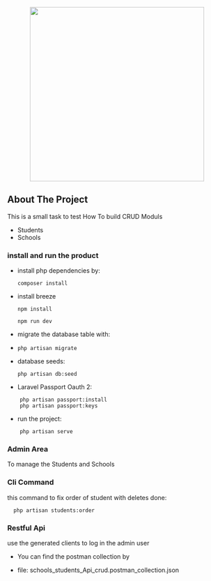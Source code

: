 <p align="center"><a href="https://laravel.com" target="_blank"><img src="https://raw.githubusercontent.com/laravel/art/master/logo-lockup/5%20SVG/2%20CMYK/1%20Full%20Color/laravel-logolockup-cmyk-red.svg" width="400"></a></p>



## About The Project

This is a small task to test How To build CRUD Moduls

- Students 
- Schools

### install and run the product
    
- install php dependencies by:
  
    ```composer install ```
- install breeze 
  
    ```npm install ``` 

    ```npm run dev```
  
- migrate the database table with:

- ```php artisan migrate```

- database seeds:
  
    ```php artisan db:seed ```

- Laravel Passport Oauth 2:
  
```
    php artisan passport:install
    php artisan passport:keys
 ```

- run the project:

```
    php artisan serve
 ```


### Admin  Area

To manage the Students and Schools

### Cli Command

this command to fix order of student with deletes done:
    
      php artisan students:order

### Restful Api 
use the generated clients to log in the admin user

- You can find the postman collection by 

- file:  schools_students_Api_crud.postman_collection.json


